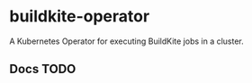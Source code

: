 # buildkite-operator

A Kubernetes Operator for executing BuildKite jobs in a cluster.

## Docs TODO
